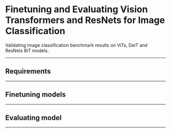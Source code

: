 # Finetuning and Evaluating Vision Transformers and ResNets for Image Classification

Validating image classification benchmark results on ViTs, DeiT and ResNets BiT models.

-----------

Requirements
---


------------

Finetuning models
---


------------



Evaluating model
---



------------
